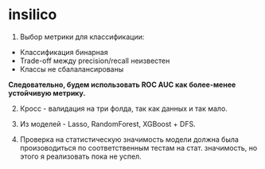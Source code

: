# insilico

1. Выбор метрики для классификации:
  * Классификация бинарная
  * Trade-off между precision/recall неизвестен
  * Классы не сбалалансированы
  
  __Следовательно, будем использовать ROC AUC как более-менее устойчивую метрику.__

2. Кросс - валидация на три фолда, так как данных и так мало.

3. Из моделей - Lasso, RandomForest, XGBoost + DFS.

4. Проверка на статистическую значимость модели должна была произоводиться по соответственным тестам на стат. значимость, но этого я реализовать пока не успел.
